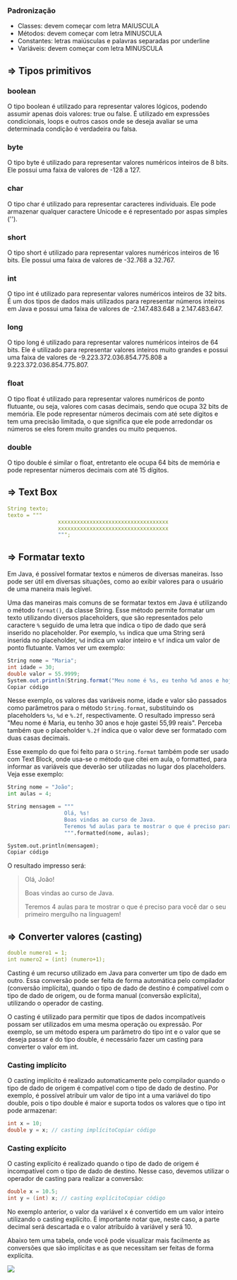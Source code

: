 ### Padronização

- Classes: devem começar com letra MAIUSCULA
- Métodos: devem começar com letra MINUSCULA
- Constantes: letras maiúsculas e palavras separadas por underline
- Variáveis: devem começar com letra MINUSCULA

## ⇒ Tipos primitivos

### **boolean**

O tipo boolean é utilizado para representar valores lógicos, podendo assumir apenas dois valores: true ou false. É utilizado em expressões condicionais, loops e outros casos onde se deseja avaliar se uma determinada condição é verdadeira ou falsa.

### **byte**

O tipo byte é utilizado para representar valores numéricos inteiros de 8 bits. Ele possui uma faixa de valores de -128 a 127.

### **char**

O tipo char é utilizado para representar caracteres individuais. Ele pode armazenar qualquer caractere Unicode e é representado por aspas simples ('').

### **short**

O tipo short é utilizado para representar valores numéricos inteiros de 16 bits. Ele possui uma faixa de valores de -32.768 a 32.767.

### **int**

O tipo int é utilizado para representar valores numéricos inteiros de 32 bits. É um dos tipos de dados mais utilizados para representar números inteiros em Java e possui uma faixa de valores de -2.147.483.648 a 2.147.483.647.

### **long**

O tipo long é utilizado para representar valores numéricos inteiros de 64 bits. Ele é utilizado para representar valores inteiros muito grandes e possui uma faixa de valores de -9.223.372.036.854.775.808 a 9.223.372.036.854.775.807.

### **float**

O tipo float é utilizado para representar valores numéricos de ponto flutuante, ou seja, valores com casas decimais, sendo que ocupa 32 bits de memória. Ele pode representar números decimais com até sete dígitos e tem uma precisão limitada, o que significa que ele pode arredondar os números se eles forem muito grandes ou muito pequenos.

### **double**

O tipo double é similar o float, entretanto ele ocupa 64 bits de memória e pode representar números decimais com até 15 dígitos.

## ⇒ Text Box

```yaml
String texto;
texto = """
				xxxxxxxxxxxxxxxxxxxxxxxxxxxxxxxxxxx
				xxxxxxxxxxxxxxxxxxxxxxxxxxxxxxxxxxx
				""";
```

## ⇒ Formatar texto

Em Java, é possível formatar textos e números de diversas maneiras. Isso pode ser útil em diversas situações, como ao exibir valores para o usuário de uma maneira mais legível.

Uma das maneiras mais comuns de se formatar textos em Java é utilizando o método `format()`, da classe String. Esse método permite formatar um texto utilizando diversos placeholders, que são representados pelo caractere `%` seguido de uma letra que indica o tipo de dado que será inserido no placeholder. Por exemplo, `%s` indica que uma String será inserida no placeholder, `%d` indica um valor inteiro e `%f` indica um valor de ponto flutuante. Vamos ver um exemplo:

```csharp
String nome = "Maria";
int idade = 30;
double valor = 55.9999;
System.out.println(String.format("Meu nome é %s, eu tenho %d anos e hoje gastei %.2f reais", nome, idade, valor));
Copiar código
```

Nesse exemplo, os valores das variáveis nome, idade e valor são passados como parâmetros para o método `String.format`, substituindo os placeholders `%s`, `%d` e `%.2f`, respectivamente. O resultado impresso será "Meu nome é Maria, eu tenho 30 anos e hoje gastei 55,99 reais". Perceba também que o placeholder `%.2f` indica que o valor deve ser formatado com duas casas decimais.

Esse exemplo do que foi feito para o `String.format` também pode ser usado com Text Block, onde usa-se o método que citei em aula, o formatted, para informar as variáveis que deverão ser utilizadas no lugar dos placeholders. Veja esse exemplo:

```python
String nome = "João";
int aulas = 4;

String mensagem = """
                  Olá, %s!
                  Boas vindas ao curso de Java.
                  Teremos %d aulas para te mostrar o que é preciso para você dar o seu primeiro mergulho na linguagem!
                  """.formatted(nome, aulas);

System.out.println(mensagem);
Copiar código
```

O resultado impresso será:

> Olá, João!
> 
> 
> Boas vindas ao curso de Java.
> 
> Teremos 4 aulas para te mostrar o que é preciso para você dar o seu primeiro mergulho na linguagem!
> 

## ⇒ Converter valores (casting)

```yaml
double numero1 = 1;
int numero2 = (int) (numero+1);
```

Casting é um recurso utilizado em Java para converter um tipo de dado em outro. Essa conversão pode ser feita de forma automática pelo compilador (conversão implícita), quando o tipo de dado de destino é compatível com o tipo de dado de origem, ou de forma manual (conversão explícita), utilizando o operador de casting.

O casting é utilizado para permitir que tipos de dados incompatíveis possam ser utilizados em uma mesma operação ou expressão. Por exemplo, se um método espera um parâmetro do tipo int e o valor que se deseja passar é do tipo double, é necessário fazer um casting para converter o valor em int.

### **Casting implícito**

O casting implícito é realizado automaticamente pelo compilador quando o tipo de dado de origem é compatível com o tipo de dado de destino. Por exemplo, é possível atribuir um valor de tipo int a uma variável do tipo double, pois o tipo double é maior e suporta todos os valores que o tipo int pode armazenar:

```cpp
int x = 10;
double y = x; // casting implícitoCopiar código
```

### **Casting explícito**

O casting explícito é realizado quando o tipo de dado de origem é incompatível com o tipo de dado de destino. Nesse caso, devemos utilizar o operador de casting para realizar a conversão:

```cpp
double x = 10.5;
int y = (int) x; // casting explícitoCopiar código
```

No exemplo anterior, o valor da variável x é convertido em um valor inteiro utilizando o casting explícito. É importante notar que, neste caso, a parte decimal será descartada e o valor atribuído à variável y será 10.

Abaixo tem uma tabela, onde você pode visualizar mais facilmente as conversões que são implícitas e as que necessitam ser feitas de forma explícita.

![](https://cdn3.gnarususercontent.com.br/2858-java-criando-primeira-aplicacao/imagem21.png)
